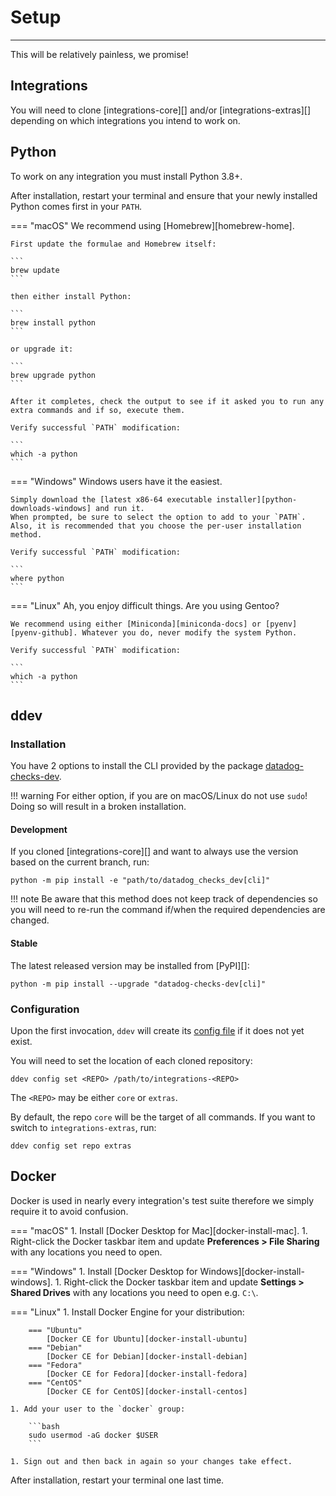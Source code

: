 # Setup

-----

This will be relatively painless, we promise!

## Integrations

You will need to clone [integrations-core][] and/or [integrations-extras][] depending on which integrations
you intend to work on.

## Python

To work on any integration you must install Python 3.8+.

After installation, restart your terminal and ensure that your newly installed Python comes first in your `PATH`.

=== "macOS"
    We recommend using [Homebrew][homebrew-home].

    First update the formulae and Homebrew itself:

    ```
    brew update
    ```

    then either install Python:

    ```
    brew install python
    ```

    or upgrade it:

    ```
    brew upgrade python
    ```

    After it completes, check the output to see if it asked you to run any extra commands and if so, execute them.

    Verify successful `PATH` modification:

    ```
    which -a python
    ```

=== "Windows"
    Windows users have it the easiest.

    Simply download the [latest x86-64 executable installer][python-downloads-windows] and run it.
    When prompted, be sure to select the option to add to your `PATH`. Also, it is recommended that you choose the per-user installation method.

    Verify successful `PATH` modification:

    ```
    where python
    ```

=== "Linux"
    Ah, you enjoy difficult things. Are you using Gentoo?

    We recommend using either [Miniconda][miniconda-docs] or [pyenv][pyenv-github]. Whatever you do, never modify the system Python.

    Verify successful `PATH` modification:

    ```
    which -a python
    ```

## ddev

### Installation

You have 2 options to install the CLI provided by the package [datadog-checks-dev](ddev/about.md).

!!! warning
    For either option, if you are on macOS/Linux do not use `sudo`! Doing so will result in a broken installation.

#### Development

If you cloned [integrations-core][] and want to always use the version based on the current branch, run:

```
python -m pip install -e "path/to/datadog_checks_dev[cli]"
```

!!! note
    Be aware that this method does not keep track of dependencies so you will need to re-run the command if/when the required dependencies are changed.

#### Stable

The latest released version may be installed from [PyPI][]:

```
python -m pip install --upgrade "datadog-checks-dev[cli]"
```

### Configuration

Upon the first invocation, `ddev` will create its [config file](ddev/configuration.md) if it does not yet exist.

You will need to set the location of each cloned repository:

```
ddev config set <REPO> /path/to/integrations-<REPO>
```

The `<REPO>` may be either `core` or `extras`.

By default, the repo `core` will be the target of all commands. If you want to switch to `integrations-extras`, run:

```
ddev config set repo extras
```

## Docker

Docker is used in nearly every integration's test suite therefore we simply require it to avoid confusion.

=== "macOS"
    1. Install [Docker Desktop for Mac][docker-install-mac].
    1. Right-click the Docker taskbar item and update **Preferences > File Sharing** with any locations you need to open.

=== "Windows"
    1. Install [Docker Desktop for Windows][docker-install-windows].
    1. Right-click the Docker taskbar item and update **Settings > Shared Drives** with any locations you need to open e.g. `C:\`.

=== "Linux"
    1. Install Docker Engine for your distribution:

        === "Ubuntu"
            [Docker CE for Ubuntu][docker-install-ubuntu]
        === "Debian"
            [Docker CE for Debian][docker-install-debian]
        === "Fedora"
            [Docker CE for Fedora][docker-install-fedora]
        === "CentOS"
            [Docker CE for CentOS][docker-install-centos]

    1. Add your user to the `docker` group:

        ```bash
        sudo usermod -aG docker $USER
        ```

    1. Sign out and then back in again so your changes take effect.

After installation, restart your terminal one last time.
